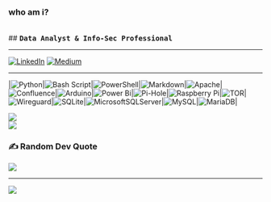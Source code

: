 ### who am i?
<br/>
## <b><tt>Data Analyst & Info-Sec Professional</tt></b>
<hr noshade>



[![LinkedIn](https://img.shields.io/badge/LinkedIn-%230077B5.svg?logo=linkedin&logoColor=white)](https://linkedin.com/comm/mynetwork/discovery-see-all?usecase=PEOPLE_FOLLOWS&followMember=anthony-mcwhite-4a01511a0)
[![Medium](https://img.shields.io/badge/Medium-12100E?logo=medium&logoColor=white)](https://medium.com/@null.com)



<hr noshade>

|![Python](https://img.shields.io/badge/python-3670A0?style=for-the-badge&logo=python&logoColor=ffdd54)|![Bash Script](https://img.shields.io/badge/bash_script-%23121011.svg?style=for-the-badge&logo=gnu-bash&logoColor=white)|![PowerShell](https://img.shields.io/badge/PowerShell-%235391FE.svg?style=for-the-badge&logo=powershell&logoColor=white)|![Markdown](https://img.shields.io/badge/markdown-%23000000.svg?style=for-the-badge&logo=markdown&logoColor=white)|![Apache](https://img.shields.io/badge/apache-%23D42029.svg?style=for-the-badge&logo=apache&logoColor=white)|![Confluence](https://img.shields.io/badge/confluence-%23172BF4.svg?style=for-the-badge&logo=confluence&logoColor=white)|![Arduino](https://img.shields.io/badge/-Arduino-00979D?style=for-the-badge&logo=Arduino&logoColor=white)|![Power Bi](https://img.shields.io/badge/power_bi-F2C811?style=for-the-badge&logo=powerbi&logoColor=black)|![Pi-Hole](https://img.shields.io/badge/pihole-%2396060C.svg?style=for-the-badge&logo=pi-hole&logoColor=white)|![Raspberry Pi](https://img.shields.io/badge/-Raspberry_Pi-C51A4A?style=for-the-badge&logo=Raspberry-Pi)|![TOR](https://img.shields.io/badge/tor-%237E4798.svg?style=for-the-badge&logo=tor-project&logoColor=white)|![Wireguard](https://img.shields.io/badge/wireguard-%2388171A.svg?style=for-the-badge&logo=wireguard&logoColor=white)|![SQLite](https://img.shields.io/badge/sqlite-%2307405e.svg?style=for-the-badge&logo=sqlite&logoColor=white)|![MicrosoftSQLServer](https://img.shields.io/badge/Microsoft%20SQL%20Server-CC2927?style=for-the-badge&logo=microsoft%20sql%20server&logoColor=white)|![MySQL](https://img.shields.io/badge/mysql-4479A1.svg?style=for-the-badge&logo=mysql&logoColor=white)|![MariaDB](https://img.shields.io/badge/MariaDB-003545?style=for-the-badge&logo=mariadb&logoColor=white)|

![](https://github-readme-stats.vercel.app/api?username=c0hort&theme=dark&hide_border=false&include_all_commits=false&count_private=false)<br/>
![](https://github-readme-streak-stats.herokuapp.com/?user=c0hort&theme=dark&hide_border=false)<br/>

### ✍️ Random Dev Quote
![](https://quotes-github-readme.vercel.app/api?type=horizontal&theme=radical)

---
[![](https://visitcount.itsvg.in/api?id=c0hort&icon=2&color=0)](https://visitcount.itsvg.in)


